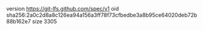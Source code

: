 version https://git-lfs.github.com/spec/v1
oid sha256:2a0c2d8a8c126ea94a156a3ff78f73cfbedbe3a8b95ce64020deb72b88b162e7
size 3305
